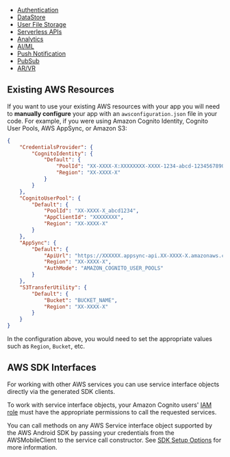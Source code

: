 - [Authentication](~/lib/auth/getting-started.md)
- [DataStore](~/lib/datastore/getting-started.md)
- [User File Storage](~/lib/storage/getting-started.md)
- [Serverless APIs](~/lib/graphqlapi/getting-started.md)
- [Analytics](~/lib/analytics/getting-started.md)
- [AI/ML](~/lib/predictions/getting-started.md)
- [Push Notification](~/lib/push-notifications/getting-started.md)
- [PubSub](~/lib/pubsub/getting-started.md)
- [AR/VR](~/lib/xr/getting-started.md)

## Existing AWS Resources

If you want to use your existing AWS resources with your app you will need to **manually configure** your app with an `awsconfiguration.json` file in your code. For example, if you were using Amazon Cognito Identity, Cognito User Pools, AWS AppSync, or Amazon S3:

```json
{
    "CredentialsProvider": {
        "CognitoIdentity": {
            "Default": {
                "PoolId": "XX-XXXX-X:XXXXXXXX-XXXX-1234-abcd-1234567890ab",
                "Region": "XX-XXXX-X"
            }
        }
    },
    "CognitoUserPool": {
        "Default": {
            "PoolId": "XX-XXXX-X_abcd1234",
            "AppClientId": "XXXXXXXX",
            "Region": "XX-XXXX-X"
        }
    },
    "AppSync": {
        "Default": {
            "ApiUrl": "https://XXXXXX.appsync-api.XX-XXXX-X.amazonaws.com/graphql",
            "Region": "XX-XXXX-X",
            "AuthMode": "AMAZON_COGNITO_USER_POOLS"
        }
    },
    "S3TransferUtility": {
        "Default": {
            "Bucket": "BUCKET_NAME",
            "Region": "XX-XXXX-X"
        }
    }
}
```

In the configuration above, you would need to set the appropriate values such as `Region`, `Bucket`, etc.

## AWS SDK Interfaces

For working with other AWS services you can use service interface objects directly via the generated SDK clients.

<amplify-callout>

To work with service interface objects, your Amazon Cognito users' [IAM role](https://docs.aws.amazon.com/cognito/latest/developerguide/iam-roles.html) must have the appropriate permissions to call the requested services.

</amplify-callout>

You can call methods on any AWS Service interface object supported by the AWS Android SDK by passing your credentials from the AWSMobileClient to the service call constructor. See [SDK Setup Options](~/sdk/configuration/setup-options.md) for more information.
